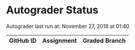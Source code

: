 # Autograder Status
Autograder last run at: November 27, 2018 at 01:40

| GitHub ID | Assignment | Graded Branch |
|-----------|------------|---------------|
